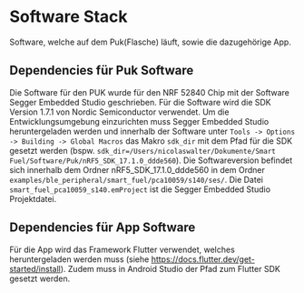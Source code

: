 # Software Stack
Software, welche auf dem Puk(Flasche) läuft, sowie die dazugehörige App.

## Dependencies für Puk Software
Die Software für den PUK wurde für den NRF 52840 Chip mit der Software Segger Embedded Studio geschrieben. Für die Software wird die SDK Version 1.7.1 von Nordic Semiconductor verwendet. Um die Entwicklungsumgebung einzurichten muss Segger Embedded Studio heruntergeladen werden und innerhalb der Software unter 
`Tools -> Options -> Building -> Global Macros` das Makro `sdk_dir` mit dem Pfad für die SDK gesetzt werden (bspw. `sdk_dir=/Users/nicolaswalter/Dokumente/Smart Fuel/Software/Puk/nRF5_SDK_17.1.0_ddde560`).
Die Softwareversion befindet sich innerhalb dem Ordner nRF5_SDK_17.1.0_ddde560 in dem Ordner `examples/ble_peripheral/smart_fuel/pca10059/s140/ses/`. Die Datei `smart_fuel_pca10059_s140.emProject` ist die Segger Embedded Studio Projektdatei.

## Dependencies für App Software
Für die App wird das Framework Flutter verwendet, welches heruntergeladen werden muss (siehe https://docs.flutter.dev/get-started/install).
Zudem muss in Android Studio der Pfad zum Flutter SDK gesetzt werden.
